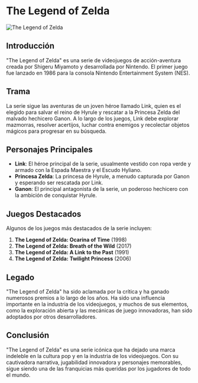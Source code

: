 # The Legend of Zelda

![The Legend of Zelda](https://en.wikipedia.org/wiki/Link_%28The_Legend_of_Zelda%29#/media/File:Link_(Hyrule_Historia).png)

## Introducción

"The Legend of Zelda" es una serie de videojuegos de acción-aventura creada por Shigeru Miyamoto y desarrollada por Nintendo. El primer juego fue lanzado en 1986 para la consola Nintendo Entertainment System (NES).

## Trama

La serie sigue las aventuras de un joven héroe llamado Link, quien es el elegido para salvar el reino de Hyrule y rescatar a la Princesa Zelda del malvado hechicero Ganon. A lo largo de los juegos, Link debe explorar mazmorras, resolver acertijos, luchar contra enemigos y recolectar objetos mágicos para progresar en su búsqueda.

## Personajes Principales

- **Link**: El héroe principal de la serie, usualmente vestido con ropa verde y armado con la Espada Maestra y el Escudo Hyliano.
- **Princesa Zelda**: La princesa de Hyrule, a menudo capturada por Ganon y esperando ser rescatada por Link.
- **Ganon**: El principal antagonista de la serie, un poderoso hechicero con la ambición de conquistar Hyrule.

## Juegos Destacados

Algunos de los juegos más destacados de la serie incluyen:

1. **The Legend of Zelda: Ocarina of Time** (1998)
2. **The Legend of Zelda: Breath of the Wild** (2017)
3. **The Legend of Zelda: A Link to the Past** (1991)
4. **The Legend of Zelda: Twilight Princess** (2006)

## Legado

"The Legend of Zelda" ha sido aclamada por la crítica y ha ganado numerosos premios a lo largo de los años. Ha sido una influencia importante en la industria de los videojuegos, y muchos de sus elementos, como la exploración abierta y las mecánicas de juego innovadoras, han sido adoptados por otros desarrolladores.

## Conclusión

"The Legend of Zelda" es una serie icónica que ha dejado una marca indeleble en la cultura pop y en la industria de los videojuegos. Con su cautivadora narrativa, jugabilidad innovadora y personajes memorables, sigue siendo una de las franquicias más queridas por los jugadores de todo el mundo.